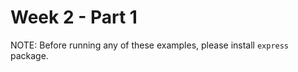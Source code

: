 Week 2 - Part 1
==============

NOTE: Before running any of these examples, please install `express` package.
